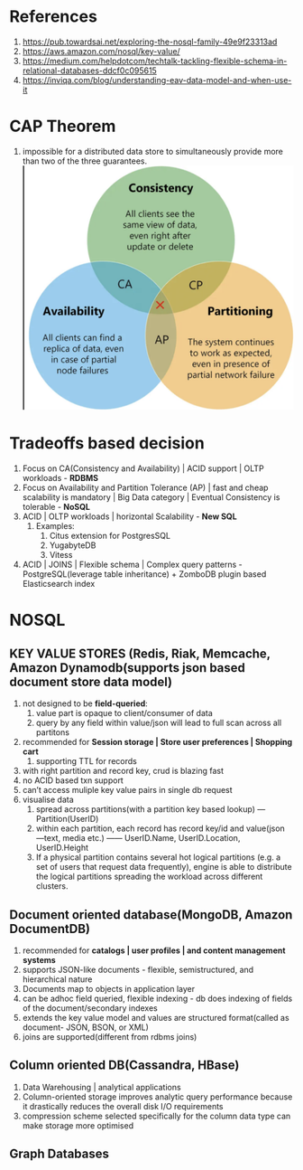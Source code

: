 # References
1. https://pub.towardsai.net/exploring-the-nosql-family-49e9f23313ad
2. https://aws.amazon.com/nosql/key-value/
3. https://medium.com/helpdotcom/techtalk-tackling-flexible-schema-in-relational-databases-ddcf0c095615
4. https://inviqa.com/blog/understanding-eav-data-model-and-when-use-it

# CAP Theorem
1. impossible for a distributed data store to simultaneously provide more than two of the three guarantees.
![](https://github.com/khatwaniNikhil/choosing_right_database/blob/main/CAP_theorem.png)

# Tradeoffs based decision
1. Focus on CA(Consistency and Availability) | ACID support | OLTP workloads - **RDBMS**
2. Focus on Availability and Partition Tolerance (AP) | fast and cheap scalability is mandatory | Big Data category | Eventual Consistency is tolerable - **NoSQL**
3. ACID | OLTP workloads | horizontal Scalability - **New SQL**
   1. Examples:
       1. Citus extension for PostgresSQL
       2. YugabyteDB
       3. Vitess
4. ACID | JOINS | Flexible schema | Complex query patterns - PostgreSQL(leverage table inheritance) + ZomboDB plugin based Elasticsearch index


# NOSQL
## KEY VALUE STORES (Redis, Riak, Memcache, Amazon Dynamodb(supports json based document store data model)
1. not designed to be **field-queried**:
   1. value part is opaque to client/consumer of data
   2. query by any field within value/json will lead to full scan across all partitons
2. recommended for **Session storage | Store user preferences |  Shopping cart**
   1. supporting  TTL for records
3. with right partition and record key, crud is blazing fast
4. no ACID based txn support
5. can’t access muliple key value pairs in single db request
6. visualise data
   1. spread across partitions(with a partition key based lookup) — Partition(UserID)
   2. within each partition, each record has record key/id and value(json —text, media etc.) —— UserID.Name, UserID.Location, UserID.Height
   3. If a physical partition contains several hot logical partitions (e.g. a set of users that request data frequently), engine is able to distribute the logical partitions spreading the workload across different clusters. 

## Document oriented database(MongoDB, Amazon DocumentDB)
1. recommended for **catalogs | user profiles | and content management systems**
2. supports JSON-like documents - flexible, semistructured, and hierarchical nature
3. Documents map to objects in application layer 
4. can be adhoc field queried, flexible indexing - db does indexing of fields of the document/secondary indexes
5. extends the key value model and values are structured format(called as document- JSON, BSON, or XML)
6. joins are supported(different from rdbms joins)

## Column oriented DB(Cassandra, HBase)
1. Data Warehousing |  analytical applications
2. Column-oriented storage improves analytic query performance because it drastically reduces the overall disk I/O requirements
3. compression scheme selected specifically for the column data type can make storage more optimised

## Graph Databases

